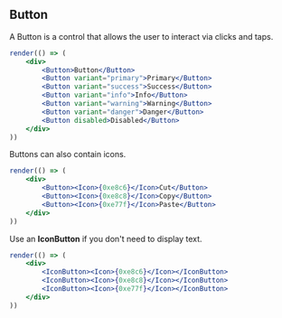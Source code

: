 ## Button

[wiki]: /wiki/modules/_components_controls_button_.html

A Button is a control that allows the user to interact via clicks and taps.

```jsx
render(() => (
	<div>
		<Button>Button</Button>
		<Button variant="primary">Primary</Button>
		<Button variant="success">Success</Button>
		<Button variant="info">Info</Button>
		<Button variant="warning">Warning</Button>
		<Button variant="danger">Danger</Button>
		<Button disabled>Disabled</Button>
	</div>
))
```

Buttons can also contain icons.

```jsx
render(() => (
	<div>
		<Button><Icon>{0xe8c6}</Icon>Cut</Button>
		<Button><Icon>{0xe8c8}</Icon>Copy</Button>
		<Button><Icon>{0xe77f}</Icon>Paste</Button>
	</div>
))
```

Use an **IconButton** if you don't need to display text.

```jsx
render(() => (
	<div>
		<IconButton><Icon>{0xe8c6}</Icon></IconButton>
		<IconButton><Icon>{0xe8c8}</Icon></IconButton>
		<IconButton><Icon>{0xe77f}</Icon></IconButton>
	</div>
))
```
